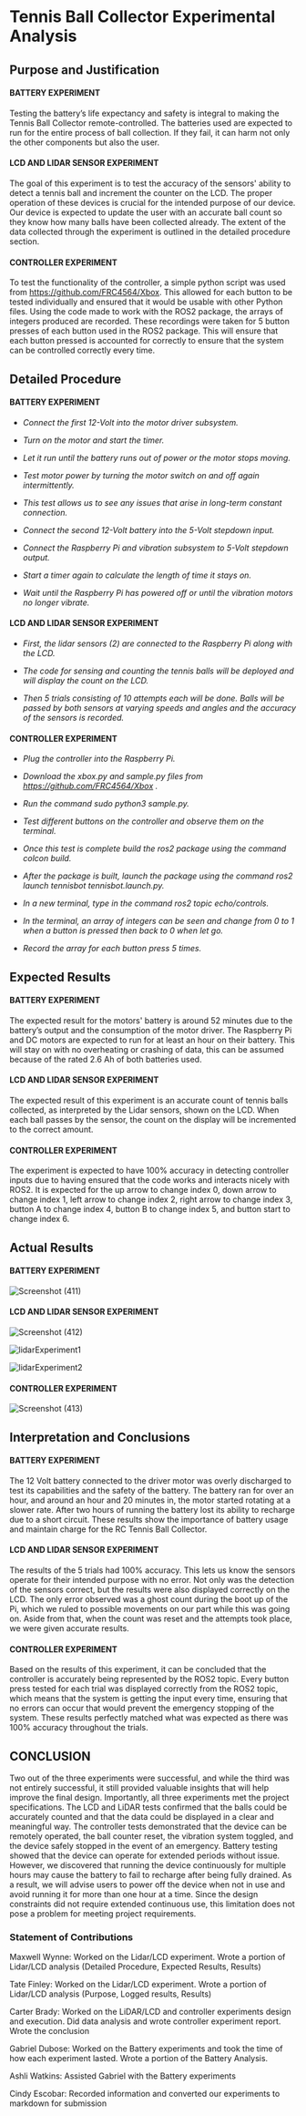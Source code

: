 # Tennis Ball Collector Experimental Analysis 

## Purpose and Justification

#### BATTERY EXPERIMENT
Testing the battery’s life expectancy and safety is integral to making the Tennis Ball Collector 
remote-controlled. The batteries used are expected to run for the entire process of ball collection. 
If they fail, it can harm not only the other components but also the user. 

#### LCD AND LIDAR SENSOR EXPERIMENT 
The goal of this experiment is to test the accuracy of the sensors' ability to detect a tennis ball and increment 
the counter on the LCD. The proper operation of these devices is crucial for the intended purpose 
of our device. Our device is expected to update the user with an accurate ball count so they know how many 
balls have been collected already. The extent of the data collected through the experiment is outlined in 
the detailed procedure section. 

#### CONTROLLER EXPERIMENT 
To test the functionality of the controller, a simple python script was used from 
https://github.com/FRC4564/Xbox. This allowed for each button to be tested individually and ensured that 
it would be usable with other Python files. Using the code made to work with the ROS2 package, the arrays of 
integers produced are recorded. These recordings were taken for 5 button presses of each button used in the 
ROS2 package. This will ensure that each button pressed is accounted for correctly to ensure that the 
system can be controlled correctly every time. 

## Detailed Procedure 

#### BATTERY EXPERIMENT 
- *Connect the first 12-Volt into the motor driver subsystem.*

- *Turn on the motor and start the timer.*

- *Let it run until the battery runs out of power or the motor stops moving.*

- *Test motor power by turning the motor switch on and off again intermittently.* 

- *This test allows us to see any issues that arise in long-term constant connection.* 

- *Connect the second 12-Volt battery into the 5-Volt stepdown input.*

- *Connect the Raspberry Pi and vibration subsystem to 5-Volt stepdown output.*

- *Start a timer again to calculate the length of time it stays on.*

- *Wait until the Raspberry Pi has powered off or until the vibration motors no longer vibrate.*


#### LCD AND LIDAR SENSOR  EXPERIMENT 

- *First, the lidar sensors (2) are connected to the Raspberry Pi along with the LCD.* 

- *The code for sensing and counting the tennis balls will be deployed and will display the count on the LCD.*

- *Then 5 trials consisting of 10 attempts each will be done. Balls will be passed by both sensors at varying speeds and angles and the accuracy of the sensors is recorded.* 


#### CONTROLLER EXPERIMENT 
- *Plug the controller into the Raspberry Pi.*

- *Download the xbox.py and sample.py files from https://github.com/FRC4564/Xbox .*

- *Run the command sudo python3 sample.py.* 

- *Test different buttons on the controller and observe them on the terminal.*

- *Once this test is complete build the ros2 package using the command colcon build.* 

- *After the package is built, launch the package using the command ros2 launch tennisbot tennisbot.launch.py.*

- *In a new terminal, type in the command ros2 topic echo/controls.*

- *In the terminal, an array of integers can be seen and change from 0 to 1 when a button is pressed then back to 0 when let go.*

- *Record the array for each button press 5 times.* 

## Expected Results
#### BATTERY EXPERIMENT 
The expected result for the motors' battery is around 52 minutes due to the battery’s output and the consumption of the motor driver. The Raspberry Pi and DC motors are expected to run for at least an hour on their battery. This will stay on with no overheating or crashing of data, this can be assumed because of the rated 2.6 Ah of both batteries used. 

#### LCD AND LIDAR SENSOR EXPERIMENT 
The expected result of this experiment is an accurate count of tennis balls collected, as interpreted by the Lidar sensors, shown on the LCD. When each ball passes by the sensor, the count on the display will be incremented to the correct amount. 

#### CONTROLLER EXPERIMENT 
The experiment is expected to have 100% accuracy in detecting controller inputs due to having ensured that the code works and interacts nicely with ROS2. It is expected for the up arrow to change index 0, down arrow to change index 1, left arrow to change index 2, right arrow to change index 3, button A to change index 4, button B to change index 5, and button start to change index 6. 

## Actual Results

#### BATTERY EXPERIMENT 
![Screenshot (411)](https://github.com/user-attachments/assets/13956ba8-6a0c-4bfe-8f99-9f64f7b68b56)

#### LCD AND LIDAR SENSOR EXPERIMENT 
![Screenshot (412)](https://github.com/user-attachments/assets/403f0627-8332-40b8-a6a5-af0f3b84ad3f)

![lidarExperiment1](https://github.com/user-attachments/assets/1f672a5c-a7f7-46df-8d48-11de3f4e6a9e)

![lidarExperiment2](https://github.com/user-attachments/assets/9c2052c0-053e-4902-9e10-8d5f6edafd12)


#### CONTROLLER EXPERIMENT 
![Screenshot (413)](https://github.com/user-attachments/assets/5b6a0667-5aaf-4fa2-a1cb-44ed17a86053)

## Interpretation and Conclusions

#### BATTERY EXPERIMENT 
The 12 Volt battery connected to the driver motor was overly discharged to test its capabilities and the safety of the battery. The battery ran for over an hour, and around an hour and 20 minutes in, the motor started rotating at a slower rate. After two hours of running the battery lost its ability to recharge due to a short circuit. These results show the importance of battery usage and maintain charge for the RC Tennis Ball Collector. 

#### LCD AND LIDAR SENSOR EXPERIMENT
The results of the 5 trials had 100% accuracy. This lets us know the sensors operate for their intended purpose with no error. Not only was the detection of the sensors correct, but the results were also displayed correctly on the LCD. The only error observed was a ghost count during the boot up of the Pi, which we ruled to possible movements on our part while this was going on. Aside from that, when the count was reset and the attempts took place, we were given accurate results. 

#### CONTROLLER EXPERIMENT 
Based on the results of this experiment, it can be concluded that the controller is accurately being represented by the ROS2 topic. Every button press tested for each trial was displayed correctly from the ROS2 topic, which means that the system is getting the input every time, ensuring that no errors can occur that would prevent the emergency stopping of the system. These results perfectly matched what was expected as there was 100% accuracy throughout the trials.

## CONCLUSION  
Two out of the three experiments were successful, and while the third was not entirely successful, it still provided valuable insights that will help improve the final design. Importantly, all three experiments met the project specifications. The LCD and LiDAR tests confirmed that the balls could be accurately counted and that the data could be displayed in a clear and meaningful way. The controller tests demonstrated that the device can be remotely operated, the ball counter reset, the vibration system toggled, and the device safely stopped in the event of an emergency. Battery testing showed that the device can operate for extended periods without issue. However, we discovered that running the device continuously for multiple hours may cause the battery to fail to recharge after being fully drained. As a result, we will advise users to power off the device when not in use and avoid running it for more than one hour at a time. Since the design constraints did not require extended continuous use, this limitation does not pose a problem for meeting project requirements.


### Statement of Contributions 
Maxwell Wynne: Worked on the Lidar/LCD experiment. Wrote a portion of Lidar/LCD analysis (Detailed Procedure, Expected Results, Results) 

Tate Finley: Worked on the Lidar/LCD experiment. Wrote a portion of Lidar/LCD analysis (Purpose, Logged results, Results) 

Carter Brady: Worked on the LiDAR/LCD and controller experiments design and execution. Did data analysis and wrote controller experiment report. Wrote the conclusion 

Gabriel Dubose: Worked on the Battery experiments and took the time of how each experiment lasted. Wrote a portion of the Battery Analysis. 

Ashli Watkins: Assisted Gabriel with the Battery experiments 

Cindy Escobar: Recorded information and converted our experiments to markdown for submission 


